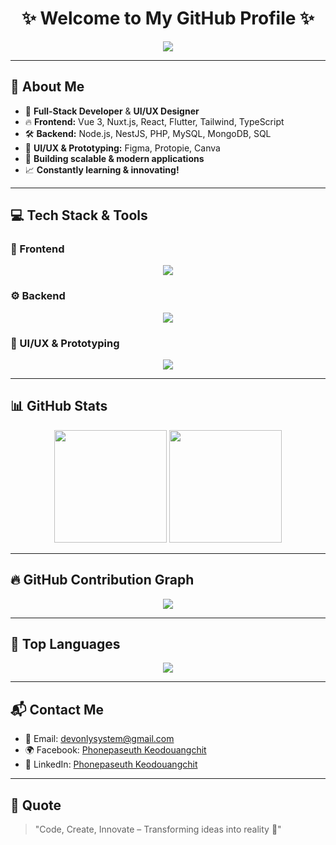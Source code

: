 <h1 align="center">✨ Welcome to My GitHub Profile ✨</h1>

<p align="center">
  <img src="https://readme-typing-svg.herokuapp.com?font=Fira+Code&pause=1000&color=32CD32&center=true&width=600&lines=Full+Stack+Developer;Vue3+%7C+TypeScript+%7C+Tailwind+%7C+Flutter;NuxtJs+%7C+Node.js+%7C+NestJS+%7C+React+%7C+PHP+%7C+SQL;Figma+%7C+Protopie+%7C+Canva+%7C+UI%2FUX+Designer;Welcome+to+my+GitHub!+🚀" />
</p>

---

## 🚀 About Me
- 🎯 **Full-Stack Developer** & **UI/UX Designer**
- 🔥 **Frontend:** Vue 3, Nuxt.js, React, Flutter, Tailwind, TypeScript
- 🛠️ **Backend:** Node.js, NestJS, PHP, MySQL, MongoDB, SQL
- 🎨 **UI/UX & Prototyping:** Figma, Protopie, Canva
- 🚀 **Building scalable & modern applications**
- 📈 **Constantly learning & innovating!**

---

## 💻 Tech Stack & Tools
### 🎨 Frontend
<p align="center">
  <img src="https://skillicons.dev/icons?i=vue,nuxt,react,flutter,ts,js,html,css,tailwind,bootstrap" />
</p>

### ⚙️ Backend
<p align="center">
  <img src="https://skillicons.dev/icons?i=nodejs,nestjs,php,mysql,mongodb,sql" />
</p>

### 🎨 UI/UX & Prototyping
<p align="center">
  <img src="https://skillicons.dev/icons?i=figma,canva" />
</p>

---

## 📊 GitHub Stats
<p align="center">
  <img src="https://github-readme-stats.vercel.app/api?username=Black13313&show_icons=true&theme=radical" height="180px"/>
  <img src="https://github-readme-streak-stats.herokuapp.com/?user=Black13313&theme=radical" height="180px"/>
</p>

---

## 🔥 GitHub Contribution Graph
<p align="center">
  <img src="https://github-readme-activity-graph.vercel.app/graph?username=Black13313&theme=react-dark&hide_border=true" />
</p>

---

## 🚀 Top Languages
<p align="center">
  <img src="https://github-readme-stats.vercel.app/api/top-langs/?username=Black13313&layout=compact&theme=radical" />
</p>

---

## 📬 Contact Me
- 📧 Email: devonlysystem@gmail.com
- 🌍 Facebook: [Phonepaseuth Keodouangchit](https://www.facebook.com/Black13032006/)
- 🔗 LinkedIn: [Phonepaseuth Keodouangchit](https://www.linkedin.com/in/phonepaseuth-keodouangchit-662137330/?originalSubdomain=la)

---

## 🎯 Quote
> "Code, Create, Innovate – Transforming ideas into reality 🚀"

